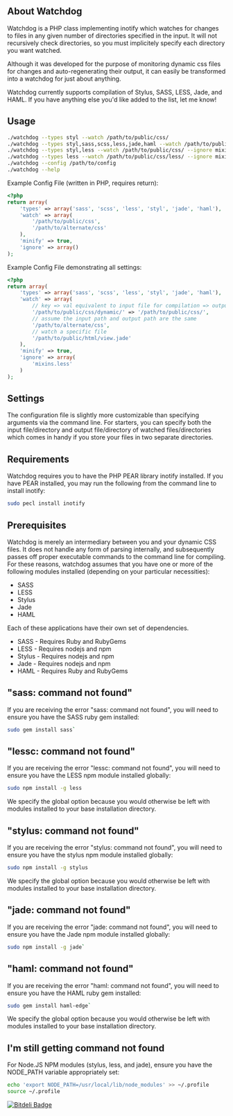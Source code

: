 About Watchdog
--------------

Watchdog is a PHP class implementing inotify which watches for changes to files in
any given number of directories specified in the input. It will not
recursively check directories, so you must implicitely specify each directory
you want watched.

Although it was developed for the purpose of monitoring dynamic css files for
changes and auto-regenerating their output, it can easily be transformed into
a watchdog for just about anything. 

Watchdog currently supports compilation of Stylus, SASS, LESS, Jade, and HAML.
If you have anything else you'd like added to the list, let me know!

Usage 
-----

```bash
./watchdog --types styl --watch /path/to/public/css/
./watchdog --types styl,sass,scss,less,jade,haml --watch /path/to/public/css/
./watchdog --types styl,less --watch /path/to/public/css/ --ignore mixins.less 
./watchdog --types less --watch /path/to/public/css/less/ --ignore mixins.less --
./watchdog --config /path/to/config
./watchdog --help
```

Example Config File (written in PHP, requires return):

```php
<?php
return array(
    'types' => array('sass', 'scss', 'less', 'styl', 'jade', 'haml'),
    'watch' => array(
        '/path/to/public/css',
        '/path/to/alternate/css'
    ),
    'minify' => true,
    'ignore' => array()
);
```

Example Config File demonstrating all settings:

```php
<?php
return array(
    'types' => array('sass', 'scss', 'less', 'styl', 'jade', 'haml'),
    'watch' => array(
        // key => val equivalent to input file for compilation => output file (result of compiling)
        '/path/to/public/css/dynamic/' => '/path/to/public/css/',
        // assume the input path and output path are the same
        '/path/to/alternate/css',
        // watch a specific file
        '/path/to/public/html/view.jade'
    ),
    'minify' => true,
    'ignore' => array(
        'mixins.less'
    )
);
```

Settings
--------

The configuration file is slightly more customizable than specifying arguments via the command line.
For starters, you can specify both the input file/directory and output file/directory of watched files/directories
which comes in handy if you store your files in two separate directories.

Requirements
------------

Watchdog requires you to have the PHP PEAR library inotify installed. If you have
PEAR installed, you may run the following from the command line to install inotify:

```bash
sudo pecl install inotify
```

Prerequisites
-------------

Watchdog is merely an intermediary between you and your dynamic CSS files. It
does not handle any form of parsing internally, and subsequently passes off
proper executable commands to the command line for compiling. For these reasons,
watchdog assumes that you have one or more of the following modules installed
(depending on your particular necessities):

* SASS
* LESS
* Stylus
* Jade
* HAML

Each of these applications have their own set of dependencies.

* SASS - Requires Ruby and RubyGems
* LESS - Requires nodejs and npm
* Stylus - Requires nodejs and npm
* Jade - Requires nodejs and npm
* HAML - Requires Ruby and RubyGems

"sass: command not found"
---------------------

If you are receiving the error "sass: command not found", you will need to
ensure you have the SASS ruby gem installed:

```bash
sudo gem install sass`
```

"lessc: command not found"
---------------------

If you are receiving the error "lessc: command not found", you will need to
ensure you have the LESS npm module installed globally:

```bash
sudo npm install -g less
```

We specify the global option because you would otherwise be left with modules installed to your base installation directory.

"stylus: command not found"
---------------------

If you are receiving the error "stylus: command not found", you will need to
ensure you have the stylus npm module installed globally:

```bash
sudo npm install -g stylus
```

We specify the global option because you would otherwise be left with modules installed to your base installation directory.

"jade: command not found"
---------------------

If you are receiving the error "jade: command not found", you will need to
ensure you have the Jade npm module installed globally:

```bash
sudo npm install -g jade`
```

"haml: command not found"
---------------------

If you are receiving the error "haml: command not found", you will need to
ensure you have the HAML ruby gem installed:

```bash
sudo gem install haml-edge`
```

We specify the global option because you would otherwise be left with modules installed to your base installation directory.

I'm still getting command not found
---------------------
For Node.JS NPM modules (stylus, less, and jade), ensure you have the NODE_PATH variable
appropriately set:

```bash
echo 'export NODE_PATH=/usr/local/lib/node_modules' >> ~/.profile
source ~/.profile
```


[![Bitdeli Badge](https://d2weczhvl823v0.cloudfront.net/cballou/watchdog/trend.png)](https://bitdeli.com/free "Bitdeli Badge")

